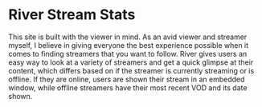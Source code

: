 # River Stream Stats

This site is built with the viewer in mind. As an avid viewer and streamer myself, I believe in giving everyone the best experience possible when it comes to finding streamers that you want to follow. River gives users an easy way to look at a variety of streamers and get a quick glimpse at their content, which differs based on if the streamer is currently streaming or is offline. If they are online, users are shown their stream in an embedded window, while offline streamers have their most recent VOD and its date shown.

